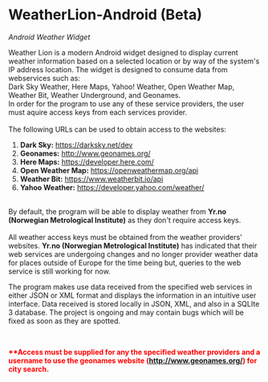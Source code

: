 # WeatherLion-Android (Beta)
<i>Android Weather Widget</i>

Weather Lion is a modern Android widget designed to display current weather information based on a selected location or by way of the system's IP address location. The widget is designed to consume data from webservices such as:<br />
Dark Sky Weather, Here Maps, Yahoo! Weather, Open Weather Map, Weather Bit, Weather Underground, and Geonames.<br />
In order for the program to use any of these service providers, the user must aquire access keys from each services provider.
<br /><br />The following URLs can be used to obtain access to the websites:<br />
<ol><li><b>Dark Sky:</b> <a href=\"https://darksky.net/dev/\">https://darksky.net/dev</a></li> 
<li><b>Geonames:</b></b></b></b></b> <a href=\"http://www.geonames.org/\">http://www.geonames.org/</a><br /></li>
<li><b>Here Maps:</b></b></b></b> <a href=\"https://developer.here.com/\">https://developer.here.com/</a></li>
<li><b>Open Weather Map:</b></b></b> <a href=\"https://openweathermap.org/api\">https://openweathermap.org/api</a></li>
<li><b>Weather Bit:</b></b> <a href=\"https://www.weatherbit.io/api\">https://www.weatherbit.io/api</a></li>
<li><b>Yahoo Weather:</b> <a href=\"https://developer.yahoo.com/weather/\">https://developer.yahoo.com/weather/</a></li></ol>
<br />By default, the program will be able to display weather from <b>Yr.no (Norwegian Metrological Institute)</b> as they don't require access keys.<br />
<br />All weather access keys must be obtained from the weather providers' websites. <b>Yr.no (Norwegian Metrological Institute)</b> has indicated that their web services are undergoing changes and no longer provider weather data for places outside of Europe for the time being but, queries to the web service is still working for now.<br />
<p>
The program makes use data received from the specified web services in either JSON or XML format and displays the information in an intuitive user interface. Data received is stored locally in JSON, XML, and also in a SQLIte 3 database. The project is ongoing and may contain bugs which will be fixed as soon as they are spotted.   
</p>

<br /><p style='color: red;'><b>**Access must be supplied for any the specified weather providers and a username to use
the geonames website (<a href="http://www.geonames.org/">http://www.geonames.org/</a>) for city search.</b></p>
